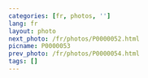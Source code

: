 ```yaml
---
categories: [fr, photos, '']
lang: fr
layout: photo
next_photo: /fr/photos/P0000052.html
picname: P0000053
prev_photo: /fr/photos/P0000054.html
tags: []
---
```

